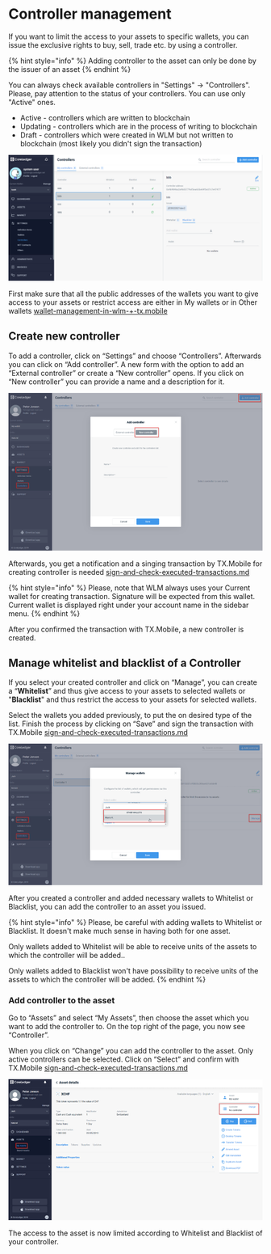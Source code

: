 # Controller management

If you want to limit the access to your assets to specific wallets, you can issue the exclusive rights to buy, sell, trade etc. by using a controller.&#x20;

{% hint style="info" %}
Adding controller to the asset can only be done by the issuer of an asset
{% endhint %}

You can always check available controllers in "Settings" -> "Controllers". Please, pay attention to the status of your controllers. You can use only "Active" ones.&#x20;

* Active - controllers which are written to blockchain
* Updating - controllers which are in the process of writing to blockchain
* Draft - controllers which were created in WLM but not written to blockchain (most likely you didn't sign the transaction)

![](<../.gitbook/assets/image (4) (1).png>)

First make sure that all the public addresses of the wallets you want to give access to your assets or restrict access are either in My wallets or in Other wallets [wallet-management-in-wlm-+-tx.mobile](wallet-management-in-wlm-+-tx.mobile/ "mention")

## Create new controller

To add a controller, click on “Settings” and choose “Controllers”. Afterwards you can click on “Add controller”. A new form with the option to add an “External controller” or create a “New controller” opens. If you click on “New controller” you can provide a name and a description for it.

![](<../.gitbook/assets/image (20).png>)

Afterwards, you get a notification and a singing transaction by TX.Mobile   for creating controller is needed [sign-and-check-executed-transactions.md](sign-and-check-executed-transactions.md "mention")

{% hint style="info" %}
Please, note that WLM always uses your Current wallet for creating transaction. Signature will be expected from this wallet. Current wallet is displayed right under your account name in the sidebar menu.
{% endhint %}

After you confirmed the transaction with TX.Mobile, a new controller is created.

## Manage whitelist and blacklist of a Controller

If you select your created controller and click on “Manage”, you can create a “**Whitelist**” and thus give access to your assets to selected wallets or "**Blacklist**" and thus restrict the access to your assets for selected wallets.&#x20;

Select the wallets you added previously, to put the on desired type of the list. Finish the process by clicking on “Save” and sign the transaction with TX.Mobile [sign-and-check-executed-transactions.md](sign-and-check-executed-transactions.md "mention")

![](<../.gitbook/assets/image (16).png>)

After you created a controller and added necessary wallets to Whitelist or Blacklist, you can add the controller to an asset you issued.

{% hint style="info" %}
Please, be careful with adding wallets to Whitelist or Blacklist. It doesn't make much sense in having both for one asset.

Only wallets added to Whitelist will be able to receive units of the assets to which the controller will be added..

Only wallets added to Blacklist won't have possibility to receive units of the assets to which the controller will be added.&#x20;
{% endhint %}

### Add controller to the asset

Go to “Assets” and select “My Assets”, then choose the asset which you want to add the controller to. On the top right of the page, you now see “Controller”.&#x20;

When you click on “Change” you can add the controller to the asset. Only active controllers can be selected. Click on “Select” and confirm with TX.Mobile [sign-and-check-executed-transactions.md](sign-and-check-executed-transactions.md "mention")

![](<../.gitbook/assets/image (21).png>)

The access to the asset is now limited according to Whitelist and Blacklist of your controller.
